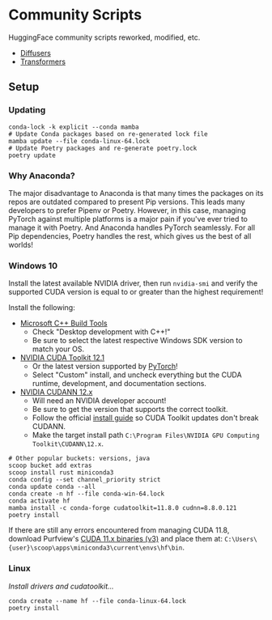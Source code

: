 # Community Scripts

HuggingFace community scripts reworked, modified, etc.

- [Diffusers](https://github.com/huggingface/diffusers/tree/main/examples/community)
- [Transformers](https://github.com/huggingface/transformers/tree/main/examples)

## Setup

### Updating

```
conda-lock -k explicit --conda mamba
# Update Conda packages based on re-generated lock file
mamba update --file conda-linux-64.lock
# Update Poetry packages and re-generate poetry.lock
poetry update
```

### Why Anaconda?

The major disadvantage to Anaconda is that many times the packages on its repos are outdated compared to present Pip versions. This leads many developers to prefer Pipenv or Poetry. However, in this case, managing PyTorch against multiple platforms is a major pain if you've ever tried to manage it with Poetry. And Anaconda handles PyTorch seamlessly. For all Pip dependencies, Poetry handles the rest, which gives us the best of all worlds!

### Windows 10

Install the latest available NVIDIA driver, then run `nvidia-smi` and verify the supported CUDA version is equal to or greater than the highest requirement!

Install the following:

- [Microsoft C++ Build Tools](https://visualstudio.microsoft.com/visual-cpp-build-tools/)
    - Check "Desktop development with C++!"
    - Be sure to select the latest respective Windows SDK version to match your OS.
- [NVIDIA CUDA Toolkit 12.1](https://developer.nvidia.com/cuda-toolkit-archive)
    - Or the latest version supported by [PyTorch](https://pytorch.org/get-started/locally/)!
    - Select "Custom" install, and uncheck everything but the CUDA runtime, development, and documentation sections.
- [NVIDIA CUDANN 12.x](https://developer.nvidia.com/cudnn)
    - Will need an NVIDIA developer account!
    - Be sure to get the version that supports the correct toolkit.
    - Follow the official [install guide](https://docs.nvidia.com/deeplearning/cudnn/install-guide/index.html#install-windows) so CUDA Toolkit updates don't break CUDANN.
    - Make the target install path `C:\Program Files\NVIDIA GPU Computing Toolkit\CUDANN\12.x`.

```
# Other popular buckets: versions, java
scoop bucket add extras
scoop install rust miniconda3
conda config --set channel_priority strict
conda update conda --all
conda create -n hf --file conda-win-64.lock
conda activate hf
mamba install -c conda-forge cudatoolkit=11.8.0 cudnn=8.8.0.121
poetry install
```

If there are still any errors encountered from managing CUDA 11.8, download Purfview's [CUDA 11.x binaries (v3)](https://github.com/Purfview/whisper-standalone-win/releases/tag/libs) and place them at: `C:\Users\{user}\scoop\apps\miniconda3\current\envs\hf\bin`.

### Linux

*Install drivers and cudatoolkit...*

```
conda create --name hf --file conda-linux-64.lock
poetry install
```
